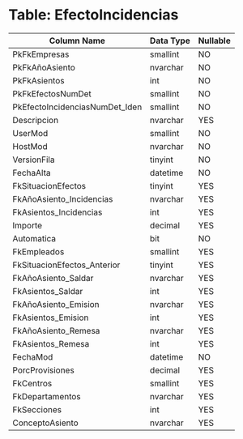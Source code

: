 # Table: EfectoIncidencias

| Column Name | Data Type | Nullable |
|-------------|-----------|----------|
| PkFkEmpresas | smallint | NO |
| PkFkAñoAsiento | nvarchar | NO |
| PkFkAsientos | int | NO |
| PkFkEfectosNumDet | smallint | NO |
| PkEfectoIncidenciasNumDet_Iden | smallint | NO |
| Descripcion | nvarchar | YES |
| UserMod | smallint | NO |
| HostMod | nvarchar | NO |
| VersionFila | tinyint | NO |
| FechaAlta | datetime | NO |
| FkSituacionEfectos | tinyint | YES |
| FkAñoAsiento_Incidencias | nvarchar | YES |
| FkAsientos_Incidencias | int | YES |
| Importe | decimal | YES |
| Automatica | bit | NO |
| FkEmpleados | smallint | YES |
| FkSituacionEfectos_Anterior | tinyint | YES |
| FkAñoAsiento_Saldar | nvarchar | YES |
| FkAsientos_Saldar | int | YES |
| FkAñoAsiento_Emision | nvarchar | YES |
| FkAsientos_Emision | int | YES |
| FkAñoAsiento_Remesa | nvarchar | YES |
| FkAsientos_Remesa | int | YES |
| FechaMod | datetime | NO |
| PorcProvisiones | decimal | YES |
| FkCentros | smallint | YES |
| FkDepartamentos | nvarchar | YES |
| FkSecciones | int | YES |
| ConceptoAsiento | nvarchar | YES |
